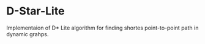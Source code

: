 # D-Star-Lite
Implementaion of D* Lite algorithm for finding shortes point-to-point path in dynamic grahps.
